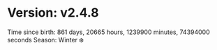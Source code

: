 # Version: v2.4.8
Time since birth: 861 days, 20665 hours, 1239900 minutes, 74394000 seconds
Season: Winter ❄️
